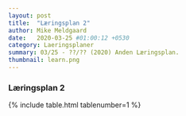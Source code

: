 ```yaml
---
layout: post
title:  "Læringsplan 2"
author: Mike Meldgaard
date:   2020-03-25 #01:00:12 +0530
category: Laeringsplaner
summary: 03/25 - ??/?? (2020) Anden Læringsplan.
thumbnail: learn.png
---
```


### Læringsplan 2
{% include table.html tablenumber=1 %}